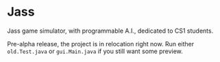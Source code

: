 Jass
====

Jass game simulator, with programmable A.I., dedicated to CS1 students.

Pre-alpha release, the project is in relocation right now. Run either `old.Test.java` or `gui.Main.java` if you still want some preview.
